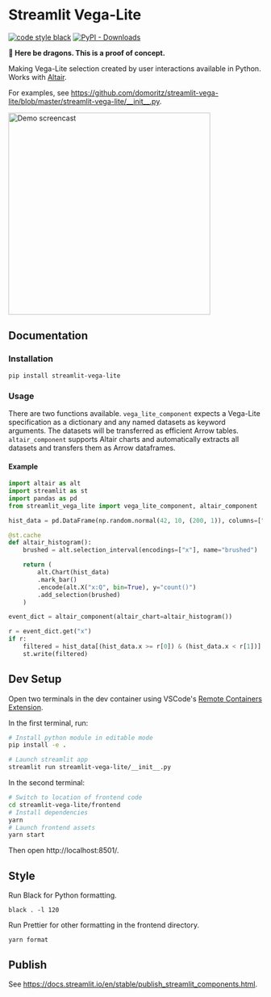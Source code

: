 # Streamlit Vega-Lite

[![code style black](https://img.shields.io/badge/code%20style-black-000000.svg)](https://github.com/psf/black)
[![PyPI - Downloads](https://img.shields.io/pypi/v/streamlit-vega-lite)](https://pypi.org/project/streamlit-vega-lite)

**🐉 Here be dragons. This is a proof of concept.**

Making Vega-Lite selection created by user interactions available in Python. Works with [Altair](https://altair-viz.github.io/).

For examples, see https://github.com/domoritz/streamlit-vega-lite/blob/master/streamlit-vega-lite/__init__.py. 

<img src="./demo.gif" alt="Demo screencast" width=400></img>

## Documentation

### Installation

`pip install streamlit-vega-lite`

### Usage

There are two functions available. `vega_lite_component` expects a Vega-Lite specification as a dictionary and any named datasets as keyword arguments. The datasets will be transferred as efficient Arrow tables. `altair_component` supports Altair charts and automatically extracts all datasets and transfers them as Arrow dataframes.

#### Example

```python
import altair as alt
import streamlit as st
import pandas as pd
from streamlit_vega_lite import vega_lite_component, altair_component

hist_data = pd.DataFrame(np.random.normal(42, 10, (200, 1)), columns=["x"])

@st.cache
def altair_histogram():
    brushed = alt.selection_interval(encodings=["x"], name="brushed")

    return (
        alt.Chart(hist_data)
        .mark_bar()
        .encode(alt.X("x:Q", bin=True), y="count()")
        .add_selection(brushed)
    )

event_dict = altair_component(altair_chart=altair_histogram())

r = event_dict.get("x")
if r:
    filtered = hist_data[(hist_data.x >= r[0]) & (hist_data.x < r[1])]
    st.write(filtered)
```

## Dev Setup

Open two terminals in the dev container using VSCode's [Remote Containers Extension](https://code.visualstudio.com/docs/remote/containers).

In the first terminal, run:

```bash
# Install python module in editable mode
pip install -e .

# Launch streamlit app
streamlit run streamlit-vega-lite/__init__.py
```

In the second terminal:

```bash
# Switch to location of frontend code
cd streamlit-vega-lite/frontend
# Install dependencies
yarn
# Launch frontend assets
yarn start
```

Then open http://localhost:8501/.

## Style

Run Black for Python formatting.

```
black . -l 120
```

Run Prettier for other formatting in the frontend directory.

```
yarn format
```

## Publish

See https://docs.streamlit.io/en/stable/publish_streamlit_components.html.
